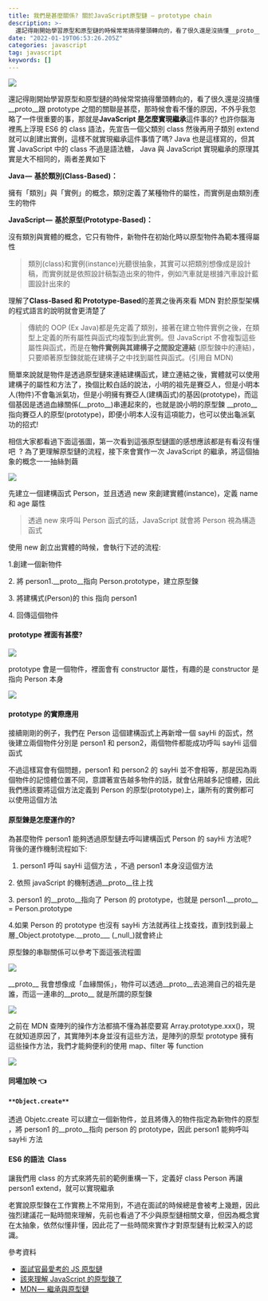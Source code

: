```yaml
---
title: 我們是甚麼關係? 關於JavaScript原型鏈 — prototype chain
description: >-
  還記得剛開始學習原型和原型鏈的時候常常搞得暈頭轉向的，看了很久還是沒搞懂__proto__跟prototype之間的關聯是甚麼，那時候會看不懂的原因，不外乎我忽略了一件很重要的事，那就是JavaScript是怎麼實現繼承這件事的…
date: "2022-01-19T06:53:26.205Z"
categories: javascript
tag: javascript
keywords: []
---
```


![](/img/1__8__uN9NeWKSWXC23TdNtqZA.jpeg)

還記得剛開始學習原型和原型鏈的時候常常搞得暈頭轉向的，看了很久還是沒搞懂\_\_proto\_\_跟 prototype 之間的關聯是甚麼，那時候會看不懂的原因，不外乎我忽略了一件很重要的事，那就是**JavaScript 是怎麼實現繼承**這件事的? 也許你腦海裡馬上浮現 ES6 的 class 語法，先宣告一個父類別 class 然後再用子類別 extend 就可以創建出實例，這樣不就實現繼承這件事情了嗎? Java 也是這樣寫的，但其實 JavaScript 中的 class 不過是語法糖， Java 與 JavaScript 實現繼承的原理其實是大不相同的，兩者差異如下

**Java —  基於類別(Class-Based)：**

擁有「類別」與「實例」的概念，類別定義了某種物件的屬性，而實例是由類別產生的物件

**JavaScript —  基於原型(Prototype-Based)：**

沒有類別與實體的概念，它只有物件，新物件在初始化時以原型物件為範本獲得屬性

> 類別(class)和實例(instance)光聽很抽象，其實可以把類別想像成是設計稿，而實例就是依照設計稿製造出來的物件，例如汽車就是根據汽車設計藍圖設計出來的

理解了**Class-Based 和 Prototype-Based**的差異之後再來看 MDN 對於原型架構的程式語言的說明就會更清楚了

> 傳統的 OOP (Ex Java)都是先定義了類別，接著在建立物件實例之後，在類型上定義的所有屬性與函式均複製到此實例。但 JavaScript 不會複製這些屬性與函式，而是在**物件實例與其建構子之間設定連結** (原型鍊中的連結)，只要順著原型鍊就能在建構子之中找到屬性與函式。(引用自 MDN)

簡單來說就是物件是透過原型鏈來連結建構函式，建立連結之後，實體就可以使用建構子的屬性和方法了，換個比較白話的說法，小明的祖先是賽亞人，但是小明本人(物件)不會龜派氣功，但是小明擁有賽亞人(建構函式)的基因(prototype)，而這個基因是透過血緣關係(\_\_proto\_\_)串連起來的，也就是說小明的原型鍊 \_\_proto\_\_ 指向賽亞人的原型(prototype)，即便小明本人沒有這項能力，也可以使出龜派氣功的招式!

相信大家都看過下面這張圖，第一次看到這張原型鏈圖的感想應該都是有看沒有懂吧  ? 為了更理解原型鏈的流程，接下來會實作一次 JavaScript 的繼承，將這個抽象的概念一一抽絲剝繭

![](/img/1__nsLXm7WwYGFfsERPtGELpQ.png)

先建立一個建構函式 Person，並且透過 new 來創建實體(instance)，定義 name 和 age 屬性

> 透過 new 來呼叫 Person 函式的話，JavaScript 就會將 Person 視為構造函式

使用 new 創立出實體的時候，會執行下述的流程:

1.創建一個新物件

2\. 將 person1.\_\_proto\_\_指向 Person.prototype，建立原型鍊

3\. 將建構式(Person)的 this 指向 person1

4\. 回傳這個物件

#### prototype 裡面有甚麼?

![](/img/1__M3eAJ2RYf0RHZm7LUEWxVw.png)

prototype 會是一個物件，裡面會有 constructor 屬性，有趣的是 constructor 是指向 Person 本身

![](/img/1__R8JvM6b5zRwNPBF0umev7g.png)

#### prototype 的實際應用

接續剛剛的例子，我們在 Person 這個建構函式上再新增一個 sayHi 的函式，然後建立兩個物件分別是 person1 和 person2，兩個物件都能成功呼叫 sayHi 這個函式

不過這樣寫會有個問題，person1 和 person2 的 sayHi 並不會相等，那是因為兩個物件的記憶體位置不同，意謂著宣告越多物件的話，就會佔用越多記憶體，因此我們應該要將這個方法定義到 Person 的原型(prototype)上，讓所有的實例都可以使用這個方法

#### 原型鍊是怎麼運作的?

為甚麼物件 person1 能夠透過原型鏈去呼叫建構函式 Person 的 sayHi 方法呢? 背後的運作機制流程如下:

1.  person1 呼叫 sayHi 這個方法 ，不過 person1 本身沒這個方法

2\. 依照 javaScript 的機制透過\_\_proto\_\_往上找

3\. person1 的\_\_proto\_\_指向了 Person 的 prototype，也就是 person1.\_\_proto\_\_ = Person.prototype

4.如果 Person 的 prototype 也沒有 sayHi 方法就再往上找查找，直到找到最上層\_Object.prototype.\_\_proto\_\__ (\_null_)就會終止

原型鍊的串聯關係可以參考下面這張流程圖

![](/img/1__LmzG2VLxHxgqYireP6fyYQ.png)

\_\_proto\_\_ 我會想像成「血緣關係」，物件可以透過\_\_proto\_\_去追溯自己的祖先是誰，而這一連串的\_\_proto\_\_ 就是所謂的原型鍊

![](/img/1__5lekiQHwaYrBYrdvNxfhow.png)

之前在 MDN 查陣列的操作方法都搞不懂為甚麼要寫 Array.prototype.xxx()，現在就知道原因了，其實陣列本身並沒有這些方法，是陣列的原型 prototype 擁有這些操作方法，我們才能夠便利的使用 map、filter 等 function

![](/img/1__fzmFKA3jWcHlO9i0cqBSuw.png)

#### 同場加映 👈

#### `**Object.create**`

透過 Objetc.create 可以建立一個新物件，並且將傳入的物件指定為新物件的原型 ，將 person1 的\_\_proto\_\_指向 person 的 prototype，因此 person1 能夠呼叫 sayHi 方法

#### ES6 的語法  Class

讓我們用 class 的方式來將先前的範例重構一下，定義好 class Person 再讓 person1 extend，就可以實現繼承

老實說原型鍊在工作實務上不常用到，不過在面試的時候總是會被考上幾題，因此強烈建議花一點時間來理解，先前也看過了不少與原型鏈相關文章，但因為概念實在太抽象，依然似懂非懂，因此花了一些時間來實作才對原型鏈有比較深入的認識。

參考資料

- [面試官最愛考的 JS 原型鏈](https://maxleebk.com/2020/07/25/prototype/)
- [該來理解 JavaScript 的原型鍊了](https://blog.techbridge.cc/2017/04/22/javascript-prototype/)
- [MDN —  繼承與原型鏈](https://developer.mozilla.org/zh-TW/docs/Web/JavaScript/Inheritance_and_the_prototype_chain)
